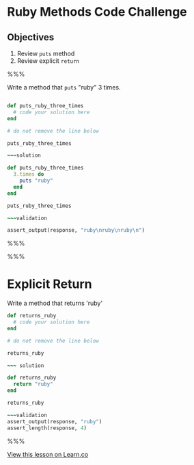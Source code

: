 # Ruby Methods Code Challenge

## Objectives

1. Review `puts` method
2. Review explicit `return`

%%%

Write a method that `puts` "ruby" 3 times.

~~~ruby

def puts_ruby_three_times
  # code your solution here
end

# do not remove the line below

puts_ruby_three_times

~~~solution

def puts_ruby_three_times
  3.times do
    puts "ruby"
  end
end

puts_ruby_three_times

~~~validation

assert_output(response, "ruby\nruby\nruby\n")

~~~

%%%

%%%

# Explicit Return

Write a method that returns 'ruby'

~~~ruby
def returns_ruby
  # code your solution here
end

# do not remove the line below

returns_ruby

~~~ solution

def returns_ruby
  return "ruby"
end

returns_ruby

~~~validation
assert_output(response, "ruby")
assert_length(response, 4)

~~~
%%%

<a href='https://learn.co/lessons/demo-repl' data-visibility='hidden'>View this lesson on Learn.co</a>
